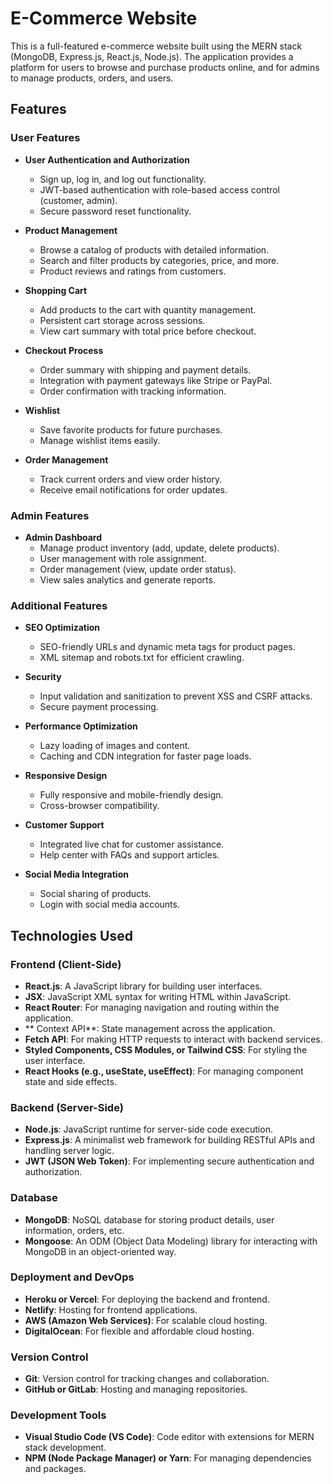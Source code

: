 # E-Commerce Website

This is a full-featured e-commerce website built using the MERN stack (MongoDB, Express.js, React.js, Node.js). The application provides a platform for users to browse and purchase products online, and for admins to manage products, orders, and users.

## Features

### User Features
- **User Authentication and Authorization**
  - Sign up, log in, and log out functionality.
  - JWT-based authentication with role-based access control (customer, admin).
  - Secure password reset functionality.

- **Product Management**
  - Browse a catalog of products with detailed information.
  - Search and filter products by categories, price, and more.
  - Product reviews and ratings from customers.

- **Shopping Cart**
  - Add products to the cart with quantity management.
  - Persistent cart storage across sessions.
  - View cart summary with total price before checkout.

- **Checkout Process**
  - Order summary with shipping and payment details.
  - Integration with payment gateways like Stripe or PayPal.
  - Order confirmation with tracking information.

- **Wishlist**
  - Save favorite products for future purchases.
  - Manage wishlist items easily.

- **Order Management**
  - Track current orders and view order history.
  - Receive email notifications for order updates.

### Admin Features
- **Admin Dashboard**
  - Manage product inventory (add, update, delete products).
  - User management with role assignment.
  - Order management (view, update order status).
  - View sales analytics and generate reports.

### Additional Features
- **SEO Optimization**
  - SEO-friendly URLs and dynamic meta tags for product pages.
  - XML sitemap and robots.txt for efficient crawling.

- **Security**
  - Input validation and sanitization to prevent XSS and CSRF attacks.
  - Secure payment processing.

- **Performance Optimization**
  - Lazy loading of images and content.
  - Caching and CDN integration for faster page loads.

- **Responsive Design**
  - Fully responsive and mobile-friendly design.
  - Cross-browser compatibility.

- **Customer Support**
  - Integrated live chat for customer assistance.
  - Help center with FAQs and support articles.

- **Social Media Integration**
  - Social sharing of products.
  - Login with social media accounts.

## Technologies Used

### Frontend (Client-Side)
- **React.js**: A JavaScript library for building user interfaces.
- **JSX**: JavaScript XML syntax for writing HTML within JavaScript.
- **React Router**: For managing navigation and routing within the application.
- ** Context API**: State management across the application.
- **Fetch API**: For making HTTP requests to interact with backend services.
- **Styled Components, CSS Modules, or Tailwind CSS**: For styling the user interface.
- **React Hooks (e.g., useState, useEffect)**: For managing component state and side effects.

### Backend (Server-Side)
- **Node.js**: JavaScript runtime for server-side code execution.
- **Express.js**: A minimalist web framework for building RESTful APIs and handling server logic.
- **JWT (JSON Web Token)**: For implementing secure authentication and authorization.

### Database
- **MongoDB**: NoSQL database for storing product details, user information, orders, etc.
- **Mongoose**: An ODM (Object Data Modeling) library for interacting with MongoDB in an object-oriented way.





### Deployment and DevOps
- **Heroku or Vercel**: For deploying the backend and frontend.
- **Netlify**: Hosting for frontend applications.
- **AWS (Amazon Web Services)**: For scalable cloud hosting.
- **DigitalOcean**: For flexible and affordable cloud hosting.

### Version Control
- **Git**: Version control for tracking changes and collaboration.
- **GitHub or GitLab**: Hosting and managing repositories.

### Development Tools
- **Visual Studio Code (VS Code)**: Code editor with extensions for MERN stack development.
- **NPM (Node Package Manager) or Yarn**: For managing dependencies and packages.





